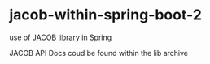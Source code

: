 # jacob-within-spring-boot-2
use of [JACOB library](https://sourceforge.net/projects/jacob-project/) in Spring

JACOB API Docs coud be found within the lib archive
